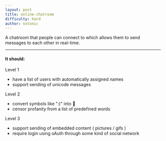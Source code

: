 ```yaml
---
layout: post
title: online-chatroom
difficulty: hard
author: nxtonic
---
```


A chatroom that people can connect to which allows them to send messages to each other in real-time.

---

#### It should: ####

Level 1

  - have a list of users with automatically assigned names
  - support sending of unicode messages

Level 2

  - convert symbols like ":)" into 🙂
  - censor profanity from a list of predefined words

Level 3

  - support sending of embedded content ( pictures / gifs )
  - require login using oAuth through some kind of social network
